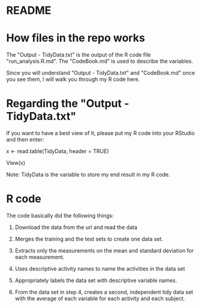 # README

# How files in the repo works

The "Output - TidyData.txt" is the output of the R code file "run_analysis.R.md". The "CodeBook.md" is used to describe the variables. 

Since you will understand "Output - TidyData.txt" and "CodeBook.md" once you see them, I will walk you through my R code here.

# Regarding the "Output - TidyData.txt"

If you want to have a best view of it, please put my R code into your RStudio and then enter:

x <- read.table(TidyData, header = TRUE)

View(x)

Note: TidyData is the variable to store my end result in my R code. 

# R code

The code basically did the following things: 

1. Download the data from the url and read the data

2. Merges the training and the test sets to create one data set.

3. Extracts only the measurements on the mean and standard deviation for each measurement.

4. Uses descriptive activity names to name the activities in the data set

5. Appropriately labels the data set with descriptive variable names.

6. From the data set in step 4, creates a second, independent tidy data set with the average of each variable for each activity and each subject.
